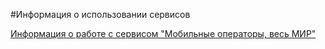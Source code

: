 #Информация о использовании сервисов
 
 [Информация о работе с сервисом "Мобильные операторы, весь МИР"](MobileAllWorld.md)
 

